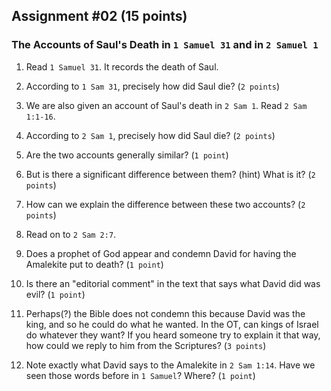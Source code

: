 ## Assignment #02 (15 points)

### The Accounts of Saul's Death in `1 Samuel 31` and in `2 Samuel 1`

1. Read `1 Samuel 31`. It records the death of Saul.

2. According to `1 Sam 31`, precisely how did Saul die? (`2 points`)

3. We are also given an account of Saul's death in `2 Sam 1`. Read `2 Sam 1:1-16`.

4. According to `2 Sam 1`, precisely how did Saul die? (`2 points`)

5. Are the two accounts generally similar? (`1 point`)

6. But is there a significant difference between them? (hint) What is it? (`2 points`)

7. How can we explain the difference between these two accounts? (`2 points`)

8. Read on to `2 Sam 2:7`.

9. Does a prophet of God appear and condemn David for having the Amalekite put to death? (`1 point`)

10. Is there an "editorial comment" in the text that says what David did was evil? (`1 point`)

11. Perhaps(?) the Bible does not condemn this because David was the king, and so he could do what he wanted. In the OT, can kings of Israel do whatever they want? If you heard someone try to explain it that way, how could we reply to him from the Scriptures? (`3 points`)

12. Note exactly what David says to the Amalekite in `2 Sam 1:14`. Have we seen those words before in `1 Samuel`? Where? (`1 point`)
